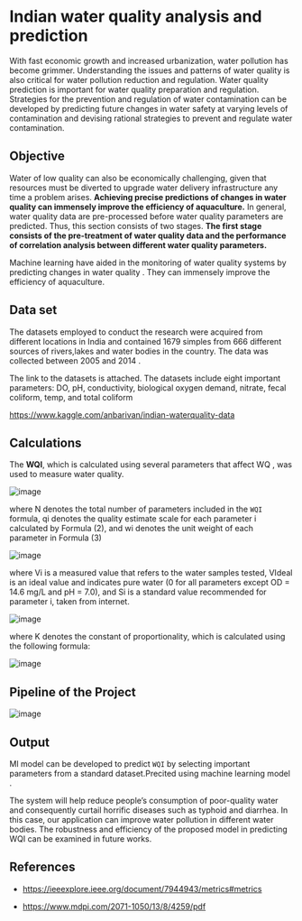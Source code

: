 
# Indian water quality analysis and prediction

With fast economic growth and increased urbanization, water pollution has become
grimmer. Understanding the issues and patterns of water quality is also critical for water
pollution reduction and regulation. Water quality prediction is important for water quality preparation and
regulation. Strategies for the prevention and regulation of water contamination can be
developed by predicting future changes in water safety at varying levels of contamination
and devising rational strategies to prevent and regulate water contamination.

## Objective

Water of low quality can also be economically challenging, given that resources must
be diverted to upgrade water delivery infrastructure any time a problem arises. 
**Achieving precise predictions of changes in water quality
can immensely improve the efficiency of aquaculture.** In general, water quality data are
pre-processed before water quality parameters are predicted. Thus, this section consists
of two stages. **The first stage consists of the pre-treatment of water quality data and the
performance of correlation analysis between different water quality parameters.**

Machine learning have aided in the monitoring of water quality systems by predicting
changes in water quality . They can immensely improve the efficiency of aquaculture.


## Data set
 The datasets employed to conduct the research were acquired from different locations
in India and contained 1679 simples from 666 different sources of rivers,lakes and water bodies in
the country. The data was collected between 2005 and 2014 .

The link to the datasets is attached.
The datasets include eight important parameters: DO, pH, conductivity, biological oxygen
demand, nitrate, fecal coliform, temp, and total coliform

https://www.kaggle.com/anbarivan/indian-waterquality-data




  
## Calculations

The **WQI**, which is calculated using several parameters that affect WQ , was used
to measure water quality.

![image](https://user-images.githubusercontent.com/63184114/135417379-20c3cd2f-e17e-40c2-bbcb-ec43c5252be0.png)


where N denotes the total number of parameters included in the `WQI` formula, qi denotes
the quality estimate scale for each parameter i calculated by Formula (2), and wi denotes
the unit weight of each parameter in Formula (3)

![image](https://user-images.githubusercontent.com/63184114/135417428-8fdddc1a-aee7-46f8-866e-6b3b2730f8a8.png)

where Vi is a measured value that refers to the water samples tested, VIdeal is an ideal value
and indicates pure water (0 for all parameters except OD = 14.6 mg/L and pH = 7.0), and
Si is a standard value recommended for parameter i, taken from internet.

![image](https://user-images.githubusercontent.com/63184114/135417506-8c34d164-036b-41fa-a8b9-39b9f2657bf9.png)

where K denotes the constant of proportionality, which is calculated using the following
formula:

![image](https://user-images.githubusercontent.com/63184114/135417566-35347cc4-0b6d-4ee0-bbde-2b379fe1f850.png)

  
## Pipeline of the Project

![image](https://user-images.githubusercontent.com/63184114/135414021-b2247177-3b6c-413e-a6d3-8050ece44ff6.png)




  
## Output

Ml model can be developed to predict `WQI` by selecting
important parameters from a standard dataset.Precited using machine learning model .


The system will help reduce people’s consumption of poor-quality water and
consequently curtail horrific diseases such as typhoid and diarrhea. In this case, our
application can improve water pollution in different water bodies. The robustness
and efficiency of the proposed model in predicting WQI can be examined in future
works.

  
## References

- https://ieeexplore.ieee.org/document/7944943/metrics#metrics

+ https://www.mdpi.com/2071-1050/13/8/4259/pdf
  
